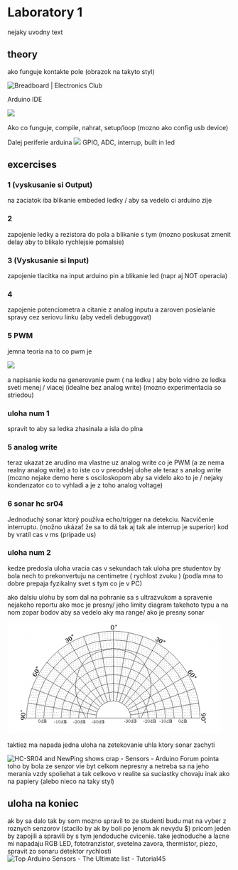 

# Laboratory 1 
nejaky uvodny text

## theory
ako funguje kontakte pole  (obrazok na takyto styl)

![Breadboard | Electronics Club](https://electronicsclub.info/images/bblinks.gif)

Arduino IDE

![]( https://static.javatpoint.com/tutorial/arduino/images/arduino-ide.png )

Ako co funguje, compile, nahrat, setup/loop (mozno ako config usb device)

Dalej periferie arduina
![](https://i.imgur.com/xHaln73.png)
GPIO, ADC, interrup, built in led

## excercises

### 1 (vyskusanie si Output)
na zaciatok iba blikanie embeded ledky / aby sa vedelo ci arduino zije

### 2 
zapojenie ledky a rezistora do pola a blikanie s tym (mozno poskusat zmenit delay aby to blikalo rychlejsie pomalsie)

### 3 (Vyskusanie si Input)

zapojenie tlacitka na input arduino pin a blikanie led (napr aj NOT operacia)

### 4 
zapojenie potenciometra a citanie z analog inputu a zaroven posielanie spravy cez seriovu linku (aby vedeli debuggovat)

### 5 PWM
jemna teoria na to co pwm je 

![](https://www.researchgate.net/publication/319071311/figure/fig4/AS:631655408611389@1527609793990/Ideal-pulse-width-modulation-PWM-inverter-output-voltage-instantaneous-component-blue.png)

a napisanie kodu na generovanie pwm ( na ledku ) aby bolo vidno ze ledka sveti menej / viacej
(idealne bez analog write) (mozno experimentacia so striedou)

### uloha num 1
spravit to aby sa ledka zhasinala a isla do plna 

### 5 analog write
teraz ukazat ze arudino ma vlastne uz analog write co je PWM (a ze nema realny analog write)
a to iste co v preodslej ulohe ale teraz s analog write (mozno nejake demo here s osciloskopom aby sa videlo ako to je / nejaky kondenzator co to vyhladi a je z toho analog voltage)


### 6 sonar hc sr04

Jednoduchý sonar ktorý používa echo/trigger na detekciu. Nacvičenie interruptu. (možno ukázať že sa to dá tak aj tak ale interrup je superior) 
kod by vratil cas v ms (pripade us)

### uloha num 2
kedze predosla uloha vracia cas v sekundach tak uloha pre studentov by bola nech to prekonvertuju na centimetre ( rychlost zvuku ) (podla mna to dobre prepaja fyzikalny svet s tym co je v PC)  

ako dalsiu ulohu by som dal na pohranie sa s ultrazvukom a spravenie nejakeho reportu ako moc je presny/ jeho limity
diagram takehoto typu a na nom zopar bodov aby sa vedelo aky ma range/ ako je presny sonar

![](https://raw.githubusercontent.com/DFRobot/DFRobotMediaWikiImage/master/Image/URM07_Detecting_Angle.jpg)

taktiez ma napada jedna uloha na zetekovanie uhla ktory sonar zachyti

![HC-SR04 and NewPing shows crap - Sensors - Arduino Forum](https://aws1.discourse-cdn.com/arduino/original/4X/1/a/9/1a9acce39b842ecb0572cf1e473a2e8709fc619b.png)
pointa toho by bola ze senzor vie byt celkom nepresny a netreba sa na jeho merania vzdy spoliehat a tak celkovo v realite sa suciastky chovaju inak ako na papiery (alebo nieco na taky styl)


## uloha na koniec
ak by sa dalo tak by som mozno spravil to ze studenti budu mat na vyber z roznych senzorov (stacilo by ak by boli po jenom ak nevydu $) pricom jeden by zapojili a spravili by s tym jendoduche cvicenie.
take jednoduche a lacne mi napadaju RGB LED, fototranzistor, svetelna zavora, thermistor, piezo, spravit zo sonaru detektor rychlosti
![Top Arduino Sensors - The Ultimate list - Tutorial45](https://tutorial45.com/wp-content/uploads/2015/12/sensors-for-Arduino.jpg)

